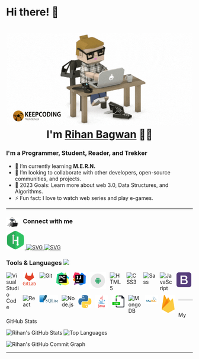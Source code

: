 # Hi there! 👋

<h1 align="center">
  <img src="https://github.com/the-iconic-rihan/the-iconic-rihan/blob/main/img/giphy.gif" alt="hello1.gif"><br>
  I'm <a href="https://github.com/the-iconic-rihan">Rihan Bagwan</a> 👨‍💻
</h1>

### I'm a Programmer, Student, Reader, and Trekker

- 🌱 I’m currently learning **M.E.R.N.**
- 👯 I’m looking to collaborate with other developers, open-source communities, and projects.
- 🥅 2023 Goals: Learn more about web 3.0, Data Structures, and Algorithms.
- ⚡ Fun fact: I love to watch web series and play e-games.

---

### Connect with me <img align="left" alt="idea" width="35px" src="./img/idea.png" style="padding-right:10px;" />

<a href="https://www.hackerrank.com/rihanbagwan98">
  <img  alt="SVG" src="https://github.com/the-iconic-rihan/the-iconic-rihan/blob/main/img/hackerrank.svg" width="50px" />
</a>  
<a href="https://www.linkedin.com/in/rihanbagwan/">
  <img  alt="SVG" src="https://upload.wikimedia.org/wikipedia/commons/thumb/c/ca/LinkedIn_logo_initials.png/800px-LinkedIn_logo_initials.png" width="50px" />
</a>  
<a href="https://twitter.com/RihanBagwan4">
  <img  alt="SVG" src="https://img.freepik.com/premium-vector/social-media-icon-illustration-twitter-twitter-icon-vector-illustration_561158-2027.jpg" width="50px" />
</a>

### Tools & Languages <img src="https://media.giphy.com/media/WUlplcMpOCEmTGBtBW/giphy.gif" width="30">

<img align="left" alt="Visual Studio Code" width="35px" src="https://cdn.jsdelivr.net/gh/devicons/devicon/icons/vscode/vscode-original.svg" style="padding: 0 10px 10px 0;" />
<img align="left" alt="Gitlab" width="35px" src="./img/gitlab.svg" style="padding: 0 10px 10px 0;" />
<img align="left" alt="Git" width="35px" src="https://cdn.jsdelivr.net/gh/devicons/devicon/icons/git/git-original.svg" style="padding: 0 10px 10px 0;" />
<img align="left" alt="pycharm" width="35px" src="./img/pycharm.png" style="padding: 0 10px 10px 0;" />
<img align="left" alt="intellij" width="35px" src="./img/intellij.png" style="padding: 0 10px 10px 0;" />
<img align="left" alt="android studio" width="45px" src="./img/android.svg" style="padding: 0 10px 10px 0;" />
<img align="left" alt="HTML5" width="35px" src="https://cdn.jsdelivr.net/gh/devicons/devicon/icons/html5/html5-original.svg" style="padding: 0 10px 10px 0;" />
<img align="left" alt="CSS3" width="35px" src="https://cdn.jsdelivr.net/gh/devicons/devicon/icons/css3/css3-original.svg" style="padding: 0 10px 10px 0;" />
<img align="left" alt="Sass" width="35px" src="https://cdn.jsdelivr.net/gh/devicons/devicon/icons/sass/sass-original.svg" style="padding: 0 10px 10px 0;" />
<img align="left" alt="JavaScript" width="35px" src="https://cdn.jsdelivr.net/gh/devicons/devicon/icons/javascript/javascript-original.svg" style="padding: 0 10px 10px 0;" />
<code><a href="https://getbootstrap.com/"><img height="40" src="https://raw.githubusercontent.com/github/explore/80688e429a7d4ef2fca1e82350fe8e3517d3494d/topics/bootstrap/bootstrap.png"></a></code>
<img align="left" alt="React" width="35px" src="https://cdn.jsdelivr.net/gh/devicons/devicon/icons/react/react-original.svg" style="padding: 0 10px 10px 0;" />
<img align="left" alt="Sqlite" width="50px" src="./img/sqlite.png" style="padding: 0 10px 10px 0;" />
<img align="left" alt="Node.js" width="35px" src="https://cdn.jsdelivr.net/gh/devicons/devicon/icons/nodejs/nodejs-original.svg" style="padding-right:10px;" />
<img align="left" alt="Python" width="35px" src="./img/python.svg" style="padding: 0 10px 10px 0;" />
<img align="left" alt="Java" width="35px" src="./img/java.svg" style="padding: 0 10px 10px 0;"/>
<img align="left" alt="CPP" width="35px" src="./img/cpp.svg" style="padding: 0 10px 10px 0;"/>
<img align="left" alt="MongoDB" width="35px" src="https://cdn.jsdelivr.net/gh/devicons/devicon/icons/mongodb/mongodb-original.svg" style="padding-right:10px;" />
<img align="left" alt="MySQL" width="35px" src="./img/mysql.png" style="padding: 0 10px 10px 0;"/>
<img align="left" alt="Firebase" width="35px" src="./img/firebase.svg" style="padding: 0 10px 10px 0;"/>

<br/>
<br/>

---

<br/>
  <summary>My GitHub Stats</summary>

  <!-- <div style="float:left">
    <div style="width:50%;">
      <img alt="Rihan's GitHub Stats" src="https://github-readme-stats.vercel.app/api?username=the-iconic-rihan&show_icons=true&hide_border=false&title_color=ff652f&icon_color=FFE400&bg_color=09131B&text_color=ffffff&border_color=0c1a25" />
    </div>
    <div style="width:50%;">
      <img alt="Top Languages" src="https://github-readme-stats.vercel.app/api/top-langs/?username=The-iconic-rihan&layout=compact&theme=dark&hide_border=true" />
    </div>
  </div> -->

![Rihan's GitHub Stats ](https://github-readme-stats.vercel.app/api?username=the-iconic-rihan&show_icons=true&hide_border=false&title_color=ff652f&icon_color=FFE400&bg_color=09131B&text_color=ffffff&border_color=0c1a25&max-width=55%)  ![Top Languages](https://github-readme-stats.vercel.app/api/top-langs/?username=The-iconic-rihan&layout=compact&theme=dark&hide_border=true&height=190px) 


 <img alt="Rihan's GitHub Commit Graph" src="https://github-readme-streak-stats.herokuapp.com/?user=the-iconic-rihan&hide_border=false&background=09131B&stroke=ffffff&ring=FF652F&fire=FFE400&currStreakLabel=FFFFFF&sideLabels=FFFFFF&currStreakNum=FFFFFF&sideNums=FFFFFF&dates=FFFFFF&border=0C1A25" />

---
